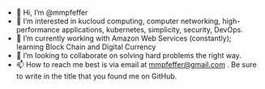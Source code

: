 - 👋 Hi, I’m @mmpfeffer
- 👀 I’m interested in kucloud computing, computer networking, high-performance applications, kubernetes, simplicity, security, DevOps.
- 🌱 I’m currently working with Amazon Web Services (constantly); learning Block Chain and Digital Currency
- 💞️ I’m looking to collaborate on solving hard problems the right way.
- 📫 How to reach me best is via email at mmpfeffer@gmail.com . Be sure to write in the title that you found me on GitHub.

<!---
mmpfeffer/mmpfeffer is a ✨ special ✨ repository because its `README.md` (this file) appears on your GitHub profile.
You can click the Preview link to take a look at your changes.
--->
